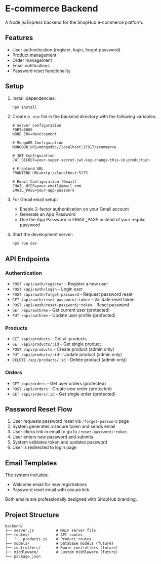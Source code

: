 # E-commerce Backend

A Node.js/Express backend for the ShopHub e-commerce platform.

## Features

- User authentication (register, login, forgot password)
- Product management
- Order management
- Email notifications
- Password reset functionality

## Setup

1. Install dependencies:
   ```bash
   npm install
   ```

2. Create a `.env` file in the backend directory with the following variables:
   ```env
   # Server Configuration
   PORT=5000
   NODE_ENV=development

   # MongoDB Configuration
   MONGODB_URI=mongodb://localhost:27017/ecommerce

   # JWT Configuration
   JWT_SECRET=your-super-secret-jwt-key-change-this-in-production

   # Frontend URL
   FRONTEND_URL=http://localhost:5173

   # Email Configuration (Gmail)
   EMAIL_USER=your-email@gmail.com
   EMAIL_PASS=your-app-password
   ```

3. For Gmail email setup:
   - Enable 2-factor authentication on your Gmail account
   - Generate an App Password
   - Use the App Password in EMAIL_PASS instead of your regular password

4. Start the development server:
   ```bash
   npm run dev
   ```

## API Endpoints

### Authentication
- `POST /api/auth/register` - Register a new user
- `POST /api/auth/login` - Login user
- `POST /api/auth/forgot-password` - Request password reset
- `GET /api/auth/reset-password/:token` - Validate reset token
- `POST /api/auth/reset-password/:token` - Reset password
- `GET /api/auth/me` - Get current user (protected)
- `PUT /api/auth/me` - Update user profile (protected)

### Products
- `GET /api/products` - Get all products
- `GET /api/products/:id` - Get single product
- `POST /api/products` - Create product (admin only)
- `PUT /api/products/:id` - Update product (admin only)
- `DELETE /api/products/:id` - Delete product (admin only)

### Orders
- `GET /api/orders` - Get user orders (protected)
- `POST /api/orders` - Create new order (protected)
- `GET /api/orders/:id` - Get single order (protected)

## Password Reset Flow

1. User requests password reset via `/forgot-password` page
2. System generates a secure token and sends email
3. User clicks link in email to go to `/reset-password/:token`
4. User enters new password and submits
5. System validates token and updates password
6. User is redirected to login page

## Email Templates

The system includes:
- Welcome email for new registrations
- Password reset email with secure link

Both emails are professionally designed with ShopHub branding.

## Project Structure

```
backend/
├── server.js          # Main server file
├── routes/            # API routes
│   └── products.js    # Product routes
├── models/            # Database models (future)
├── controllers/       # Route controllers (future)
├── middleware/        # Custom middleware (future)
└── package.json
``` 